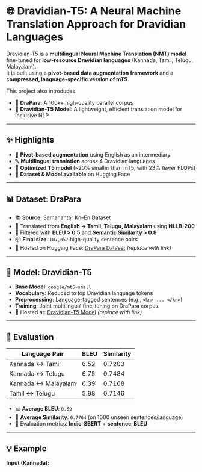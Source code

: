 # 🌐 Dravidian-T5: A Neural Machine Translation Approach for Dravidian Languages  

Dravidian-T5 is a **multilingual Neural Machine Translation (NMT) model** fine-tuned for **low-resource Dravidian languages** (Kannada, Tamil, Telugu, Malayalam).  
It is built using a **pivot-based data augmentation framework** and a **compressed, language-specific version of mT5**.  

This project also introduces:  
- 📂 **DraPara**: A 100k+ high-quality parallel corpus  
- 🤖 **Dravidian-T5 Model**: A lightweight, efficient translation model for inclusive NLP  

---

## ✨ Highlights  
- 🔁 **Pivot-based augmentation** using English as an intermediary  
- 🔤 **Multilingual translation** across 4 Dravidian languages  
- 🧠 **Optimized T5 model** (~20% smaller than mT5, with 23% fewer FLOPs)  
- 📂 **Dataset & Model available** on Hugging Face  

---

## 📊 Dataset: DraPara  

- 📚 **Source**: Samanantar Kn–En Dataset  
- 🔁 Translated from **English → Tamil, Telugu, Malayalam** using **NLLB-200**  
- 🧹 Filtered with **BLEU > 0.5** and **Semantic Similarity > 0.8**  
- 📦 **Final size**: `107,057` high-quality sentence pairs  
- 📍 Hosted on Hugging Face: [DraPara Dataset](#) *(replace with link)*  

---

## 🤖 Model: Dravidian-T5  

- **Base Model**: `google/mt5-small`  
- **Vocabulary**: Reduced to top Dravidian language tokens  
- **Preprocessing**: Language-tagged sentences (e.g., `<kn> ... </kn>`)  
- **Training**: Joint multilingual fine-tuning on DraPara corpus  
- 🚀 Hosted at: [Dravidian-T5 Model](#) *(replace with link)*  

---

## 🧪 Evaluation  

| Language Pair       | BLEU  | Similarity |
|---------------------|-------|------------|
| Kannada ↔ Tamil     | 6.52  | 0.7203     |
| Kannada ↔ Telugu    | 6.75  | 0.7484     |
| Kannada ↔ Malayalam | 6.39  | 0.7168     |
| Tamil ↔ Telugu      | 5.98  | 0.7146     |

- 📊 **Average BLEU**: `0.69`  
- 🤝 **Average Similarity**: `0.7764` (on 1000 unseen sentences/language)  
- 🔬 Evaluation metrics: **Indic-SBERT** + **sentence-BLEU**  

---

## 💡 Example  

**Input (Kannada):**  
